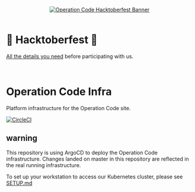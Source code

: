 <div align="center">
  <br />
  <a href="https://operationcode.org">
    <img
      alt="Operation Code Hacktoberfest Banner"
      src="https://operation-code-assets.s3.us-east-2.amazonaws.com/operation_code_hacktoberfest_2019.jpg"
    >
  </a>
  <br />
  <br />
</div>

# 🎃 Hacktoberfest 🎃

[All the details you need](https://github.com/OperationCode/START_HERE/blob/master/README.md#-hacktoberfest-) before participating with us.

<br />

# Operation Code Infra
Platform infrastructure for the Operation Code site.

[![CircleCI](https://circleci.com/gh/OperationCode/operationcode_infra/tree/master.svg?style=svg)](https://circleci.com/gh/OperationCode/operationcode_infra/tree/master)

## warning

This repository is using ArgoCD to deploy the Operation Code infrastructure. Changes landed on master in this repository are reflected in the real running infrastructure.

To set up your workstation to access our Kubernetes cluster, please see [SETUP.md](SETUP.md) 
